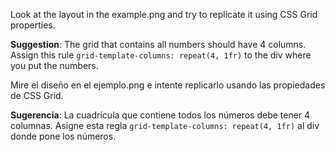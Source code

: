 Look at the layout in the example.png and try to replicate it using CSS Grid properties.

**Suggestion**:
The grid that contains all numbers should have 4 columns. Assign this rule `grid-template-columns: repeat(4, 1fr)` to the div where you put the numbers.



Mire el diseño en el ejemplo.png e intente replicarlo usando las propiedades de CSS Grid.

**Sugerencia**:
La cuadrícula que contiene todos los números debe tener 4 columnas. Asigne esta regla `grid-template-columns: repeat(4, 1fr)` al div donde pone los números.